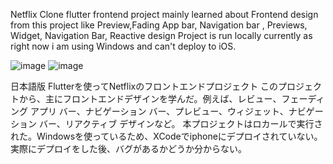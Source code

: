Netflix Clone flutter frontend project
mainly learned about Frontend design from this project like Preview,Fading App bar, Navigation bar , Previews, Widget, Navigation Bar, Reactive design
Project is run locally currently as right now i am using Windows and can't deploy to iOS.


![image](https://github.com/lime-and/flutter_netflix_responsive_ui-starter-project/assets/100839440/7cb0e3b8-7d31-4fbd-a3d8-b92089770129)
![image](https://github.com/lime-and/flutter_netflix_responsive_ui-starter-project/assets/100839440/1985d68a-4c23-4307-9588-7412a93f42e5)










日本語版
Flutterを使ってNetflixのフロントエンドプロジェクト
このプロジェクトから、主にフロントエンドデザインを学んだ。例えば、レビュー、フェーディング アプリ バー、ナビゲーション バー、プレビュー、ウィジェット、ナビゲーション バー、リアクティブ デザインなど。
本プロジェクトはロカールで実行された。Windowsを使っているため、XCodeでiphoneにデプロイされていない。実際にデプロイをした後、バグがあるかどうか分からない。
